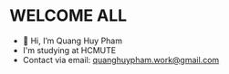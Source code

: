 # WELCOME ALL
- 👋 Hi, I’m Quang Huy Pham
- I'm studying at HCMUTE
- Contact via email: quanghuypham.work@gmail.com
<!--- 👀 I’m interested in ...
- 🌱 I’m currently learning ...
- 💞️ I’m looking to collaborate on ...
- 📫 How to reach me ...--->

<!---
huypham0110/huypham0110 is a ✨ special ✨ repository because its `README.md` (this file) appears on your GitHub profile.
You can click the Preview link to take a look at your changes.
--->
